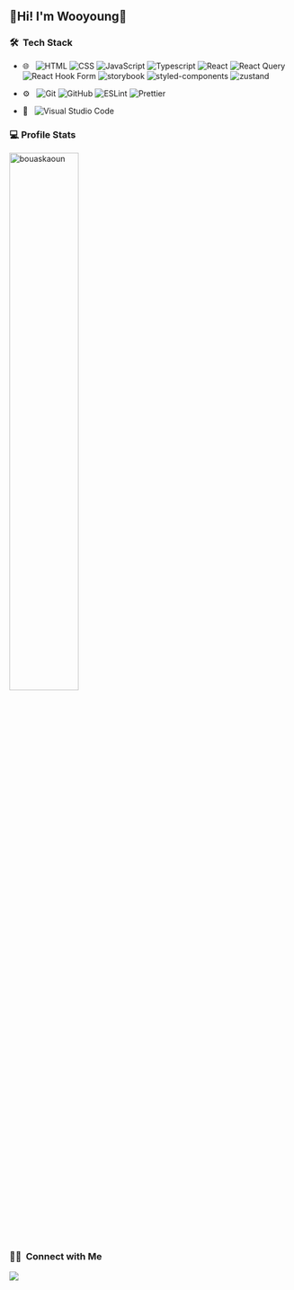 
<h2>👋Hi! I'm Wooyoung👋</h2>


<h3> 🛠 &nbsp;Tech Stack</h3>

- 🌐 &nbsp;
  ![HTML](https://img.shields.io/badge/-HTML-333333?style=flat&logo=HTML5)
  ![CSS](https://img.shields.io/badge/-CSS-333333?style=flat&logo=CSS3&logoColor=1572B6)
  ![JavaScript](https://img.shields.io/badge/-JavaScript-333333?style=flat&logo=javascript)
  ![Typescript](https://img.shields.io/badge/-Typescript-333333?style=flat&logo=typescript&logoColor=#3178C6)
  ![React](https://img.shields.io/badge/-React-333333?style=flat&logo=react)
  ![React Query](https://img.shields.io/badge/-React_Query-333333?style=flat&logo=react-query)
  ![React Hook Form](https://img.shields.io/badge/-React_Hook_Form-333333?style=flat&logo=react-hook-form)
  ![storybook](https://img.shields.io/badge/-storybook-333333?style=flat&logo=storybook)
  ![styled-components](https://img.shields.io/badge/-styled--components-333333?style=flat&logo=styled-components)
  ![zustand](https://img.shields.io/badge/-zustand-333333?style=flat&logo=zustand)
  
- ⚙️ &nbsp;
  ![Git](https://img.shields.io/badge/-Git-333333?style=flat&logo=git)
  ![GitHub](https://img.shields.io/badge/-GitHub-333333?style=flat&logo=github)
  ![ESLint](https://img.shields.io/badge/-ESLint-333333?style=flat&logo=eslint)
  ![Prettier](https://img.shields.io/badge/-Prettier-333333?style=flat&logo=prettier)


- 🔧 &nbsp;
  ![Visual Studio Code](https://img.shields.io/badge/-Visual%20Studio%20Code-333333?style=flat&logo=visual-studio-code&logoColor=007ACC)



### 💻 Profile Stats

<p align="start">
	<a href="https://github.com/wooyoung6685">
	<img width="49.5%" src="https://github-readme-stats.vercel.app/api?username=wooyoung6685&show_icons=true" alt="bouaskaoun">
	</a>
	<br/>
</p>

<h3> 🤝🏻 &nbsp;Connect with Me </h3>

<p align="start">
<a href="mailto:wooyoung6685@gamil.com"><img src="https://img.shields.io/badge/-wooyoung6685@gamil.com-D14836?style=flat-square&logo=Gmail&logoColor=white"/></a>

<!--
**cdthomp1/cdthomp1** is a ✨ _special_ ✨ repository because its `README.md` (this file) appears on your GitHub profile.


----
Credit: [cdthomp1](https://github.com/cdthomp1)

Last Edited on: 19/11/2020
